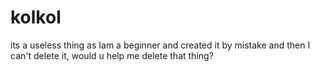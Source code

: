 # kolkol
its a useless thing as Iam a beginner and created it by mistake 
and then I can't delete it,  would u help me delete that thing? 
